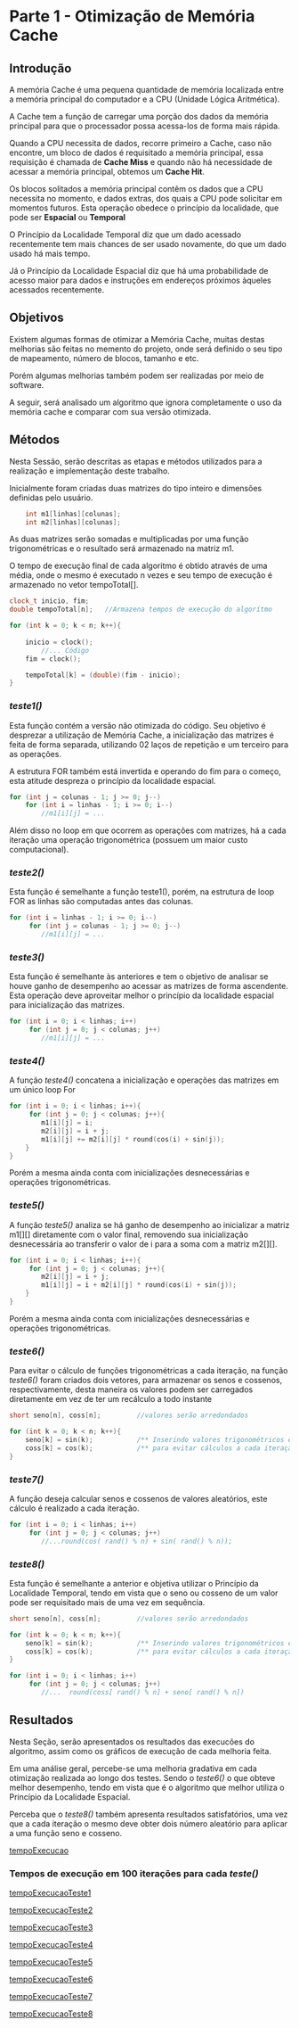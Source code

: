 # Parte 1 - Otimização de Memória Cache

## Introdução

A memória Cache é uma pequena quantidade de memória localizada entre a memória principal do computador e a CPU (Unidade Lógica Aritmética).

A Cache tem a função de carregar uma porção dos dados da memória principal para que o processador possa acessa-los de forma mais rápida. 

Quando a CPU necessita de dados, recorre primeiro a Cache, caso não encontre, um bloco de dados é requisitado a memória principal, essa requisição é chamada de **Cache Miss** e quando não há necessidade de acessar a memória principal, obtemos um **Cache Hit**.

Os blocos solitados a memória principal contêm os dados que a CPU necessita no momento, e dados extras, dos quais a CPU pode solicitar em momentos futuros. Esta operação obedece o princípio da localidade, que pode ser **Espacial** ou **Temporal**

O Princípio da Localidade Temporal diz que um dado acessado recentemente tem mais chances de ser usado novamente, do que um dado usado há mais tempo.

Já o Princípio da Localidade Espacial diz que há uma probabilidade de acesso maior para dados e instruções em endereços próximos àqueles acessados recentemente.

## Objetivos

Existem algumas formas de otimizar a Memória Cache, muitas destas melhorias são feitas no memento do projeto, onde será definido o seu tipo de mapeamento, número de blocos, tamanho e etc.

Porém algumas melhorias também podem ser realizadas por meio de software.

A seguir, será analisado um algoritmo que ignora completamente o uso da memória cache e comparar com sua versão otimizada.

## Métodos

Nesta Sessão, serão descritas as etapas e métodos utilizados para a realização e implementação deste trabalho.

Inicialmente foram criadas duas matrizes do tipo inteiro e dimensões definidas pelo usuário.

```C++
    int m1[linhas][colunas];
    int m2[linhas][colunas];
```
As duas matrizes serão somadas e multiplicadas por uma função trigonométricas e o resultado será armazenado na matriz m1.

O tempo de execução final de cada algoritmo é obtido através de uma média, onde o mesmo é executado n vezes e seu tempo de execução é armazenado no vetor tempoTotal[].

```C++
clock_t inicio, fim;
double tempoTotal[n];	//Armazena tempos de execução do algorítmo

for (int k = 0; k < n; k++){
    
    inicio = clock();
   		//... Código
    fim = clock();

    tempoTotal[k] = (double)(fim - inicio);
}
```

### _teste1()_

Esta função contém a versão não otimizada do código. Seu objetivo é desprezar a utilização de Memória Cache, a inicialização das matrizes é feita de forma separada, utilizando 02 laços de repetição e um terceiro para as operações.

A estrutura FOR também está invertida e operando do fim para o começo, esta atitude despreza o princípio da localidade espacial.

```C++
for (int j = colunas - 1; j >= 0; j--)
	for (int i = linhas - 1; i >= 0; i--)
        //m1[i][j] = ...
```

Além disso no loop em que ocorrem as operações com matrizes, há a cada iteração uma operação trigonométrica (possuem um maior custo computacional).

### _teste2()_

Esta função é semelhante a função teste1(), porém, na estrutura de loop FOR as linhas são computadas antes das colunas.

```C++
for (int i = linhas - 1; i >= 0; i--)
     for (int j = colunas - 1; j >= 0; j--)
        //m1[i][j] = ...
```

### _teste3()_

Esta função é semelhante às anteriores e tem o objetivo de analisar se houve ganho de desempenho ao acessar as matrizes de forma ascendente. Esta operação deve aproveitar melhor o princípio da localidade espacial para inicialização das matrizes.

```C++
for (int i = 0; i < linhas; i++)
     for (int j = 0; j < colunas; j++)
        //m1[i][j] = ...
```

### _teste4()_

A função _teste4()_ concatena a inicialização e operações das matrizes em um único loop For

```C++
for (int i = 0; i < linhas; i++){
     for (int j = 0; j < colunas; j++){
        m1[i][j] = i;
        m2[i][j] = i + j;
        m1[i][j] += m2[i][j] * round(cos(i) + sin(j));
    }
}
```

Porém a mesma ainda conta com inicializações desnecessárias e operações trigonométricas.

### _teste5()_

A função _teste5()_ analiza se há ganho de desempenho ao inicializar a matriz m1[][] diretamente com o valor final, removendo sua inicialização desnecessária ao transferir o valor de i para a soma com a matriz m2[][].

```C++
for (int i = 0; i < linhas; i++){
     for (int j = 0; j < colunas; j++){
        m2[i][j] = i + j;
        m1[i][j] = i + m2[i][j] * round(cos(i) + sin(j));
    }
}
```

Porém a mesma ainda conta com inicializações desnecessárias e operações trigonométricas.


### _teste6()_

Para evitar o cálculo de funções trigonométricas a cada iteração, na função _teste6()_ foram criados dois vetores, para armazenar os senos e cossenos, respectivamente, desta maneira os valores podem ser carregados diretamente em vez de ter um recálculo a todo instante

```C++
short seno[n], coss[n];  		//valores serão arredondados

for (int k = 0; k < n; k++){
    seno[k] = sin(k);       	/** Inserindo valores trigonométricos em um vetor   **/
    coss[k] = cos(k);       	/** para evitar cálculos a cada iteração            **/
}
```


### _teste7()_

A função deseja calcular senos e cossenos de valores aleatórios, este cálculo é realizado a cada iteração.

```C++
for (int i = 0; i < linhas; i++)
     for (int j = 0; j < colunas; j++)
        //...round(cos( rand() % n) + sin( rand() % n));
```


### _teste8()_

Esta função é semelhante a anterior e objetiva utilizar o Princípio da Localidade Temporal, tendo em vista que o seno ou cosseno de um valor pode ser requisitado mais de uma vez em sequência.	

```C++
short seno[n], coss[n];  		//valores serão arredondados

for (int k = 0; k < n; k++){
    seno[k] = sin(k);       	/** Inserindo valores trigonométricos em um vetor   **/
    coss[k] = cos(k);       	/** para evitar cálculos a cada iteração            **/
}

for (int i = 0; i < linhas; i++)
     for (int j = 0; j < colunas; j++)
     	//...  round(coss[ rand() % n] + seno[ rand() % n])
```

## Resultados
Nesta Seção, serão apresentados os resultados das execucões do algoritmo, assim como os gráficos de execução de cada melhoria feita. 

Em uma análise geral, percebe-se uma melhoria gradativa em cada otimização realizada ao longo dos testes. Sendo o _teste6()_ o que obteve melhor desempenho, tendo em vista que é o algoritmo que melhor utiliza o Princípio da Localidade Espacial.

Perceba que o _teste8()_ também apresenta resultados satisfatórios, uma vez que a cada iteração o mesmo deve obter dois número aleatório para aplicar a uma função seno e cosseno.

[tempoExecucao](https://github.com/FelipeNasci/trabalhoACII/blob/master/Parte%201/img/tempoExecucao.PNG?raw=true)


### Tempos de execução em 100 iterações para cada _teste()_

[tempoExecucaoTeste1](https://github.com/FelipeNasci/trabalhoACII/blob/master/Parte%201/img/tempoExecucaoTeste1.png?raw=true)

[tempoExecucaoTeste2](https://github.com/FelipeNasci/trabalhoACII/blob/master/Parte%201/img/tempoExecucaoTeste2.png?raw=true)

[tempoExecucaoTeste3](https://github.com/FelipeNasci/trabalhoACII/blob/master/Parte%201/img/tempoExecucaoTeste3.png?raw=true)

[tempoExecucaoTeste4](https://github.com/FelipeNasci/trabalhoACII/blob/master/Parte%201/img/tempoExecucaoTeste4.png?raw=true)

[tempoExecucaoTeste5](https://github.com/FelipeNasci/trabalhoACII/blob/master/Parte%201/img/tempoExecucaoTeste5.png?raw=true)

[tempoExecucaoTeste6](https://github.com/FelipeNasci/trabalhoACII/blob/master/Parte%201/img/tempoExecucaoTeste6.png?raw=true)

[tempoExecucaoTeste7](https://github.com/FelipeNasci/trabalhoACII/blob/master/Parte%201/img/tempoExecucaoTeste7.png?raw=true)

[tempoExecucaoTeste8](https://github.com/FelipeNasci/trabalhoACII/blob/master/Parte%201/img/tempoExecucaoTeste8.png?raw=true)

[]()